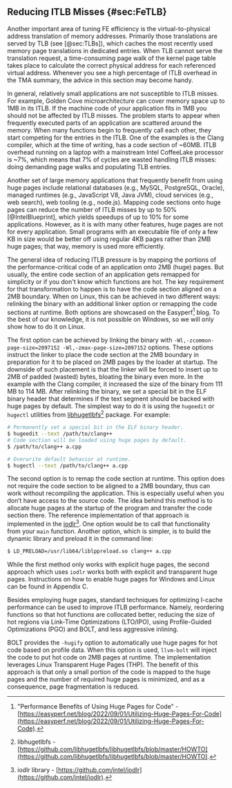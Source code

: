 ## Reducing ITLB Misses {#sec:FeTLB}

Another important area of tuning FE efficiency is the virtual-to-physical address translation of memory addresses. Primarily those translations are served by TLB (see [@sec:TLBs]), which caches the most recently used memory page translations in dedicated entries. When TLB cannot serve the translation request, a time-consuming page walk of the kernel page table takes place to calculate the correct physical address for each referenced virtual address. Whenever you see a high percentage of ITLB overhead in the TMA summary, the advice in this section may become handy. 

In general, relatively small applications are not susceptible to ITLB misses. For example, Golden Cove microarchitecture can cover memory space up to 1MB in its ITLB. If the machine code of your application fits in 1MB you should not be affected by ITLB misses. The problem starts to appear when frequently executed parts of an application are scattered around the memory. When many functions begin to frequently call each other, they start competing for the entries in the ITLB. One of the examples is the Clang compiler, which at the time of writing, has a code section of ~60MB. ITLB overhead running on a laptop with a mainstream Intel CoffeeLake processor is ~7%, which means that 7% of cycles are wasted handling ITLB misses: doing demanding page walks and populating TLB entries.

Another set of large memory applications that frequently benefit from using huge pages include relational databases (e.g., MySQL, PostgreSQL, Oracle), managed runtimes (e.g., JavaScript V8, Java JVM), cloud services (e.g., web search), web tooling (e.g., node.js). Mapping code sections onto huge pages can reduce the number of ITLB misses by up to 50% [@IntelBlueprint], which yields speedups of up to 10% for some applications. However, as it is with many other features, huge pages are not for every application. Small programs with an executable file of only a few KB in size would be better off using regular 4KB pages rather than 2MB huge pages; that way, memory is used more efficiently.

The general idea of reducing ITLB pressure is by mapping the portions of the performance-critical code of an application onto 2MB (huge) pages. But usually, the entire code section of an application gets remapped for simplicity or if you don't know which functions are hot. The key requirement for that transformation to happen is to have the code section aligned on a 2MB boundary. When on Linux, this can be achieved in two different ways: relinking the binary with an additional linker option or remapping the code sections at runtime. Both options are showcased on the Easyperf[^1] blog. To the best of our knowledge, it is not possible on Windows, so we will only show how to do it on Linux.

The first option can be achieved by linking the binary with `-Wl,-zcommon-page-size=2097152 -Wl,-zmax-page-size=2097152` options. These options instruct the linker to place the code section at the 2MB boundary in preparation for it to be placed on 2MB pages by the loader at startup. The downside of such placement is that the linker will be forced to insert up to 2MB of padded (wasted) bytes, bloating the binary even more. In the example with the Clang compiler, it increased the size of the binary from 111 MB to 114 MB. After relinking the binary, we set a special bit in the ELF binary header that determines if the text segment should be backed with huge pages by default. The simplest way to do it is using the `hugeedit` or `hugectl` utilities from [libhugetlbfs](https://github.com/libhugetlbfs/libhugetlbfs/blob/master/HOWTO)[^12] package. For example:

```bash
# Permanently set a special bit in the ELF binary header.
$ hugeedit --text /path/to/clang++
# Code section will be loaded using huge pages by default.
$ /path/to/clang++ a.cpp

# Overwrite default behavior at runtime.
$ hugectl --text /path/to/clang++ a.cpp
```

The second option is to remap the code section at runtime. This option does not require the code section to be aligned to a 2MB boundary, thus can work without recompiling the application. This is especially useful when you don’t have access to the source code. The idea behind this method is to allocate huge pages at the startup of the program and transfer the code section there. The reference implementation of that approach is implemented in the [iodlr](https://github.com/intel/iodlr)[^2]. One option would be to call that functionality from your `main` function. Another option, which is simpler, is to build the dynamic library and preload it in the command line:

```bash
$ LD_PRELOAD=/usr/lib64/liblppreload.so clang++ a.cpp
```

While the first method only works with explicit huge pages, the second approach which uses `iodlr` works both with explicit and transparent huge pages. Instructions on how to enable huge pages for Windows and Linux can be found in Appendix C.

Besides employing huge pages, standard techniques for optimizing I-cache performance can be used to improve ITLB performance. Namely, reordering functions so that hot functions are collocated better, reducing the size of hot regions via Link-Time Optimizations (LTO/IPO), using Profile-Guided Optimizations (PGO) and BOLT, and less aggressive inlining.

BOLT provides the `-hugify` option to automatically use huge pages for hot code based on profile data. When this option is used, `llvm-bolt` will inject the code to put hot code on 2MB pages at runtime. The implementation leverages Linux Transparent Huge Pages (THP). The benefit of this approach is that only a small portion of the code is mapped to the huge pages and the number of required huge pages is minimized, and as a consequence, page fragmentation is reduced. 

[^1]: "Performance Benefits of Using Huge Pages for Code" - [https://easyperf.net/blog/2022/09/01/Utilizing-Huge-Pages-For-Code](https://easyperf.net/blog/2022/09/01/Utilizing-Huge-Pages-For-Code).
[^2]: iodlr library - [https://github.com/intel/iodlr](https://github.com/intel/iodlr).
[^12]: libhugetlbfs - [https://github.com/libhugetlbfs/libhugetlbfs/blob/master/HOWTO](https://github.com/libhugetlbfs/libhugetlbfs/blob/master/HOWTO).

